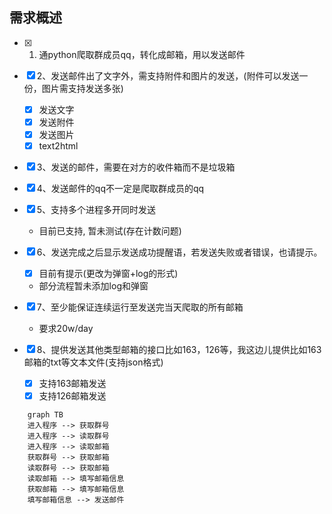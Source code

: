 ## 需求概述

- [x] 1. 通python爬取群成员qq，转化成邮箱，用以发送邮件
- [x] 2、发送邮件出了文字外，需支持附件和图片的发送，(附件可以发送一份，图片需支持发送多张)

  - [x] 发送文字
  - [x] 发送附件
  - [x] 发送图片
  - [x] text2html

- [x] 3、发送的邮件，需要在对方的收件箱而不是垃圾箱
- [x] 4、发送邮件的qq不一定是爬取群成员的qq
- [x] 5、支持多个进程多开同时发送

  - 目前已支持, 暂未测试(存在计数问题)

- [x] 6、发送完成之后显示发送成功提醒语，若发送失败或者错误，也请提示。

  - [x] 目前有提示(更改为弹窗+log的形式)
  - 部分流程暂未添加log和弹窗

- [x] 7、至少能保证连续运行至发送完当天爬取的所有邮箱

  - 要求20w/day

- [x] 8、提供发送其他类型邮箱的接口比如163，126等，我这边儿提供比如163邮箱的txt等文本文件(支持json格式)
  - [x] 支持163邮箱发送
  - [x] 支持126邮箱发送

```mermaid
    graph TB
    进入程序 --> 获取群号
    进入程序 --> 读取群号
    进入程序 --> 读取邮箱
    获取群号 --> 获取邮箱
    读取群号 --> 获取邮箱
    读取邮箱 --> 填写邮箱信息
    获取邮箱 --> 填写邮箱信息
    填写邮箱信息 --> 发送邮件
```
